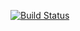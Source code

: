 [![Build Status](https://travis-ci.org/ck-developer/laravel-generators.svg?branch=dev-master)](https://travis-ci.org/ck-developer/laravel-generators)